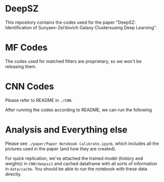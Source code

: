 # DeepSZ
This repository contains the codes used for the paper "DeepSZ: Identification of Sunyaev-Zel’dovich Galaxy Clustersusing Deep Learning". 

# MF Codes
The codes used for matched filters are proprietary, so we won't be releasing them.

# CNN Codes
Please refer to README in `./CNN`. 

After running the codes according to README, 
we can run the following

# Analysis and Everything else

Please see `./paper/Paper Notebook Calibrate.ipynb`, 
which includes all the pictures used in the paper (and how they are created).

For quick replication, we've attached the trained model (history and weights) in `CNN/deepsz1` and cached dataframe with all sorts of information in `data/cache`. 
You should be able to run the notebook with these data directly.